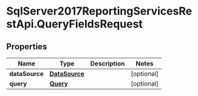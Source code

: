 # SqlServer2017ReportingServicesRestApi.QueryFieldsRequest

## Properties
Name | Type | Description | Notes
------------ | ------------- | ------------- | -------------
**dataSource** | [**DataSource**](DataSource.md) |  | [optional] 
**query** | [**Query**](Query.md) |  | [optional] 


